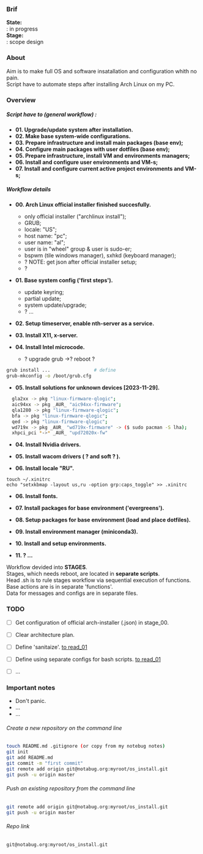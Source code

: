 ### Brif

**State:**  
: in progress  
**Stage:**  
: scope design  

### About

Aim is to make full OS and software insatallation and configuration whith no pain.  
Script have to automate steps after installing Arch Linux on my PC.

### Overview

##### Script have to (general workflow) :
* **01. Upgrade/update system after installation.**  
* **02. Make base system-wide configurations.**  
* **03. Prepare infrastructure and install main packages (base env);**  
* **04. Configure main packages with user dotfiles (base env);**  
* **05. Prepare infrastructure, install VM and environments managers;**  
* **06. Install and configure user environments and VM-s;**  
* **07. Install and configure current active project environments and VM-s;**  

##### Workflow details
* **00. Arch Linux official installer finished succesfully.**  
  - only official installer ("archlinux install");
  - GRUB;
  - locale: "US";
  - host name: "pc";
  - user name: "al";
  - user is in "wheel" group & user is sudo-er;
  - bspwm (tile windows manager), sxhkd (keyboard manager);
  - ? NOTE: get json after official installer setup;
  - ?
  
* **01. Base system config ('first steps').**  
  
  - update keyring;
  - partial update;
  - system update/upgrade;
  - ? ...
  
* **02. Setup timeserver, enable nth-server as a service.**  

* **03. Install X11, x-server.**  

* **04. Install Intel microcode.**  

  - ? upgrade grub ->? reboot ?

```sh
grub install ...                # define
grub-mkconfig -o /boot/grub.cfg
```

* **05. Install solutions for unknown devices [2023-11-29].**  

```sh
  gla2xx -> pkg "linux-firmware-qlogic";
  aic94xx -> pkg _AUR_ "aic94xx-firmware";
  qla1280 -> pkg "linux-firmware-qlogic";
  bfa -> pkg "linux-firmware-qlogic";
  qed -> pkg "linux-firmware-qlogic";
  wd719x -> pkg _AUR_ "wd719x-firmware" -> ($ sudo pacman -S lha);
  xhpci_pci *->* _AUR_ "upd72020x-fw"
```

* **04. Install Nvidia drivers.**  

* **05. Install wacom drivers ( ? and soft ? ).**  

* **06. Install locale "RU".**  

```shell
touch ~/.xinitrc
echo "setxkbmap -layout us,ru -option grp:caps_toggle" >> .xinitrc
```

* **06. Install fonts.**  

* **07. Install packages for base environment ('evergreens').**  

* **08. Setup packages for base environment (load and place dotfiles).**  

* **09. Install environment manager (miniconda3).**  

* **10. Install and setup environments.**  

* **11. ? ...**  

Workflow devided into **STAGES**.  
Stages, which needs reboot, are located in **separate scripts**.  
Head .sh is to rule stages workflow via sequential execution of functions.  
Base actions are is in separate 'functions'.  
Data for messages and configs are in separate files.  

### TODO

- [ ] Get configuration of official arch-installer (.json) in stage_00.
- [ ] Clear architecture plan.
- [ ] Define 'sanitaize'. [to read_01](https://github.com/picodotdev/alis)
- [ ] Define using separate configs for bash scripts. [to read_01](https://unix.stackexchange.com/questions/175648/use-config-file-for-my-shell-script)
- [ ] ...


### Important notes

- Don't panic.
- ...
- ...

###### Create a new repository on the command line

``` sh
touch README.md .gitignore (or copy from my notebug notes)
git init
git add README.md
git commit -m "first commit"
git remote add origin git@notabug.org:myroot/os_install.git
git push -u origin master
```

###### Push an existing repository from the command line

``` sh
git remote add origin git@notabug.org:myroot/os_install.git
git push -u origin master
```

###### Repo link

``` sh
git@notabug.org:myroot/os_install.git
```
